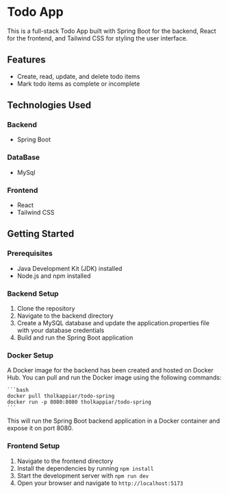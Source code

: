 # Todo App

This is a full-stack Todo App built with Spring Boot for the backend, React for the frontend, and Tailwind CSS for styling the user interface.

## Features

- Create, read, update, and delete todo items
- Mark todo items as complete or incomplete

## Technologies Used

### Backend

- Spring Boot

### DataBase

- MySql

### Frontend

- React
- Tailwind CSS

## Getting Started

### Prerequisites

- Java Development Kit (JDK) installed
- Node.js and npm installed

### Backend Setup

1. Clone the repository
2. Navigate to the backend directory
3. Create a MySQL database and update the application.properties file with your database credentials
4. Build and run the Spring Boot application

### Docker Setup

A Docker image for the backend has been created and hosted on Docker Hub. You can pull and run the Docker image using the following commands:

    ```bash
    docker pull tholkappiar/todo-spring
    docker run -p 8080:8080 tholkappiar/todo-spring
    ```

This will run the Spring Boot backend application in a Docker container and expose it on port 8080.

### Frontend Setup

1. Navigate to the frontend directory
2. Install the dependencies by running `npm install`
3. Start the development server with `npm run dev`
4. Open your browser and navigate to `http://localhost:5173`
